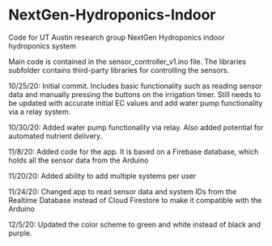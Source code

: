# NextGen-Hydroponics-Indoor
Code for UT Austin research group NextGen Hydroponics indoor hydroponics system

Main code is contained in the sensor_controller_v1.ino file. The libraries subfolder contains third-party libraries for controlling the sensors.

10/25/20: Initial commit. Includes basic functionality such as reading sensor data and manually pressing the buttons on the irrigation timer. Still needs to be updated with accurate initial EC values and add water pump functionality via a relay system.

10/30/20: Added water pump functionality via relay. Also added potential for automated nutrient delivery.

11/8/20: Added code for the app. It is based on a Firebase database, which holds all the sensor data from the Arduino

11/20/20: Added ability to add multiple systems per user

11/24/20: Changed app to read sensor data and system IDs from the Realtime Database instead of Cloud Firestore to make it compatible with the Arduino

12/5/20: Updated the color scheme to green and white instead of black and purple.
